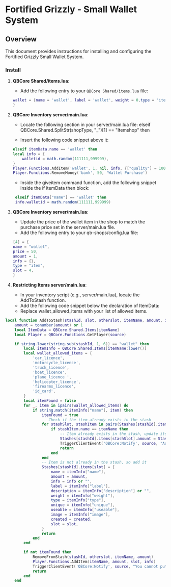 # Fortified Grizzly - Small Wallet System 

## Overview
This document provides instructions for installing and configuring the Fortified Grizzly Small Wallet System.

### Install

1. **QBCore Shared/items.lua**:
   - Add the following entry to your `QBCore Shared/items.lua` file:

   ```lua
   wallet = {name = 'wallet', label = 'wallet', weight = 0,type = 'item', image = 'wallet.png', unique = true, useable = true, shouldClose = false combinable = nil,description = ''
   }
   ```

2. **QBCore Inventory server/main.lua**:
    - Locate the following section in your server/main.lua file:
    elseif QBCore.Shared.SplitStr(shopType, "_")[1] == "Itemshop" then

    - Insert the following code snippet above it:

    ```lua
    elseif itemData.name == 'wallet' then
    local info = {
        walletid = math.random(111111,999999),
    }
    Player.Functions.AddItem('wallet', 1, nil, info, {["quality"] = 100})
    Player.Functions.RemoveMoney('bank', 50, 'Wallet Purchase')
    ```
    - Inside the giveitem command function, add the following snippet inside the if itemData then block:
   ```lua
    elseif itemData["name"] == 'wallet' then
    info.walletid = math.random(111111,999999)
   ```
4. **QBCore Inventory server/main.lua**: 
    - Update the price of the wallet item in the shop to match the purchase price set in the server/main.lua file.
    - Add the following entry to your qb-shops/config.lua file:

    ```lua
    [4] = {
    name = "wallet",
    price = 50,
    amount = 1,
    info = {},
    type = "item",
    slot = 4,
    }
    ```
5. **Restricting Items server/main.lua**:
    - In your inventory script (e.g., server/main.lua), locate the AddToStash function.
    - Add the following code snippet below the declaration of ItemData:
    - Replace wallet_allowed_items with your list of allowed items.
```lua    
local function AddToStash(stashId, slot, otherslot, itemName, amount, info, created)
    amount = tonumber(amount) or 1
    local ItemData = QBCore.Shared.Items[itemName]
    local Player = QBCore.Functions.GetPlayer(source)

    if string.lower(string.sub(stashId, 1, 6)) == "wallet" then
        local itemInfo = QBCore.Shared.Items[itemName:lower()]
        local wallet_allowed_items = {
            'car_licence',
            'motorcycle_licence',
            'truck_licence',
            'boat_licence',
            'plane_licence ',
            'helicopter_licence',
            'firearms_licence',
            'id_card',
        }
        local itemFound = false
        for _, item in ipairs(wallet_allowed_items) do
            if string.match(itemInfo["name"], item) then
                itemFound = true
                -- Check if the item already exists in the stash
                for stashSlot, stashItem in pairs(Stashes[stashId].items) do
                    if stashItem.name == itemName then
                        -- Item already exists in the stash, update its quantity
                        Stashes[stashId].items[stashSlot].amount = Stashes[stashId].items[stashSlot].amount + amount
                        TriggerClientEvent('QBCore:Notify', source, "Added "..amount.."x "..itemInfo["label"].." to stash.", "success", 3500)
                        return
                    end
                end
                -- Item is not already in the stash, so add it
                Stashes[stashId].items[slot] = {
                    name = itemInfo["name"],
                    amount = amount,
                    info = info or "",
                    label = itemInfo["label"],
                    description = itemInfo["description"] or "",
                    weight = itemInfo["weight"],
                    type = itemInfo["type"],
                    unique = itemInfo["unique"],
                    useable = itemInfo["useable"],
                    image = itemInfo["image"],
                    created = created,
                    slot = slot,
                }
                return
            end
        end

        if not itemFound then
            RemoveFromStash(stashId, otherslot, itemName, amount)
            Player.Functions.AddItem(itemName, amount, slot, info)
            TriggerClientEvent('QBCore:Notify', source, "You cannot put that item here!", "error", 3500)
            return
        end
    end
```



